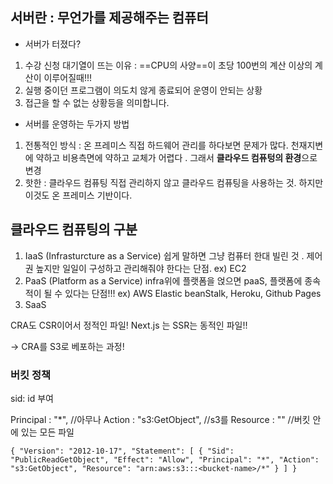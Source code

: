 ## 서버란 :  무언가를 제공해주는 컴퓨터

- 서버가 터졌다? 
1. 수강 신청 대기열이 뜨는 이유 : ==CPU의 사양==이 초당 100번의 계산 이상의 계산이 이루어질때!!! 
2. 실행 중이던 프로그램이 의도치 않게 종료되어 운영이 안되는 상황
3. 접근을 할 수 없는 상황등을 의미합니다. 

- 서버를 운영하는 두가지 방법 
1. 전통적인 방식 : 온 프레미스
	직접 하드웨어 관리를 하다보면 문제가 많다. 천재지변에 약하고 비용측면에 약하고 교체가 어렵다 . 그래서 **클라우드 컴퓨텅의 환경**으로 변경
2. 핫한 : 클라우드 컴퓨팅 
	직접 관리하지 않고 클라우드 컴퓨팅을 사용하는 것. 하지만 이것도 온 프레미스 기반이다. 

## 클라우드 컴퓨팅의 구분 
1. IaaS (Infrasturcture as a Service)
	쉽게 말하면 그냥 컴퓨터 한대 빌린 것 . 제어권 높지만 일일이 구성하고 관리해줘야 한다는 단점.
	ex) EC2
2. PaaS (Platform as a Service)
	infra위에 플랫폼을 얹으면 paaS, 플랫폼에 종속적이 될 수 있다는 단점!!!
	ex) AWS Elastic beanStalk, Heroku, Github Pages
3. SaaS


CRA도 CSR이어서 정적인 파일! 
Next.js 는 SSR는 동적인 파일!! 


-> CRA를 S3로 베포하는 과정! 
### 버킷 정책
sid: id 부여 

Principal : "*",  //아무나
Action : "s3:GetObject", //s3를
Resource : "" //버킷 안에 있는 모든 파일

```
{ "Version": "2012-10-17", "Statement": [ { "Sid": "PublicReadGetObject", "Effect": "Allow", "Principal": "*", "Action": "s3:GetObject", "Resource": "arn:aws:s3:::<bucket-name>/*" } ] }
```
